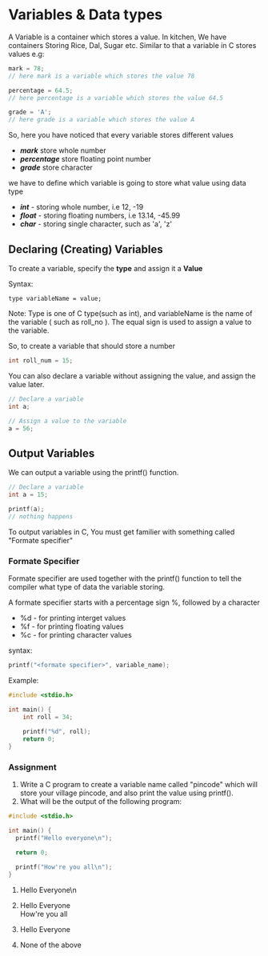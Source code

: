 # Variables & Data types
 A Variable is a container which stores a value. In kitchen, We have containers Storing Rice, Dal, Sugar etc. Similar to that a variable in C stores values 
 e.g: 
```c
mark = 78; 
// here mark is a variable which stores the value 78

percentage = 64.5; 
// here percentage is a variable which stores the value 64.5

grade = 'A';
// here grade is a variable which stores the value A
```

So, here you have noticed that every variable stores different values 
 - <b><i>mark</i></b> store whole number 
 - <b><i>percentage</i></b> store floating point number 
 - <b><i>grade</i></b> store character 

we have to define which variable is going to store what value using data type 
 - <b><i>int</i></b> - storing whole number, i.e 12, -19
 - <b><i>float</i></b> - storing floating numbers, i.e  13.14, -45.99
 - <b><i>char</i></b> - storing single character, such as 'a', 'z' 

 ## Declaring (Creating) Variables 
 To create a variable, specify the <b>type</b> and assign it a <b>Value</b>

Syntax: 
```
type variableName = value;
```

Note: Type is one of C type(such as int), and variableName is the name of the variable ( such as roll_no ). The equal sign is used to assign a value to the variable. 

So, to create a variable that should store a number 

```c
int roll_num = 15;
```

You can also declare a variable without assigning the value, and assign the value later. 

```c
// Declare a variable
int a;

// Assign a value to the variable 
a = 56;
```

## Output Variables 
We can output a variable using the printf() function. 

```c
// Declare a variable
int a = 15;

printf(a);
// nothing happens
```

To output variables in C, You must get familier with something called "Formate specifier"

### Formate Specifier 
Formate specifier are used together with the printf() function to tell the compiler what type of data the variable storing. 

A formate specifier starts with a percentage sign %, followed by a character

  - %d - for printing interget values 
  - %f - for printing floating values
  - %c - for printing character values 

syntax: 
```c
printf("<formate specifier>", variable_name);
```
Example: 
```c
#include <stdio.h>

int main() {
    int roll = 34;
    
    printf("%d", roll);
    return 0;
}
```

### Assignment 
 1. Write a C program to create a variable name called "pincode" which will store your village pincode, and also print the value using printf(). 
 2. What will be the output of the following program: 
  ```c
  #include <stdio.h>

  int main() {
    printf("Hello everyone\n");

    return 0;

    printf("How're you all\n");
  }
  ```
   1. Hello Everyone\n
   
   2. Hello Everyone<br>
      How're you all
   3. Hello Everyone
   4. None of the above






  


